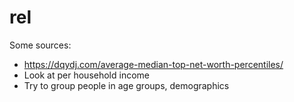 # rel

Some sources:
- https://dqydj.com/average-median-top-net-worth-percentiles/
- Look at per household income
- Try to group people in age groups, demographics
